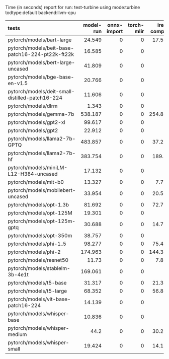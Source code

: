 Time (in seconds) report for run: test-turbine using mode:turbine todtype:default backend:llvm-cpu

| tests                                            |   model-run |   onnx-import |   torch-mlir |   iree-compile |   inference |
|:-------------------------------------------------|------------:|--------------:|-------------:|---------------:|------------:|
| pytorch/models/bart-large                        |      24.549 |             0 |            0 |         17.533 |       1.141 |
| pytorch/models/beit-base-patch16-224-pt22k-ft22k |      16.585 |             0 |            0 |          0     |       0     |
| pytorch/models/bert-large-uncased                |      41.809 |             0 |            0 |          0     |       0     |
| pytorch/models/bge-base-en-v1.5                  |      20.766 |             0 |            0 |          0     |       0     |
| pytorch/models/deit-small-distilled-patch16-224  |      11.606 |             0 |            0 |          0     |       0     |
| pytorch/models/dlrm                              |       1.343 |             0 |            0 |          0     |       0     |
| pytorch/models/gemma-7b                          |     538.187 |             0 |            0 |        254.822 |       0     |
| pytorch/models/gpt2-xl                           |      99.617 |             0 |            0 |          0     |       0     |
| pytorch/models/gpt2                              |      22.912 |             0 |            0 |          0     |       0     |
| pytorch/models/llama2-7b-GPTQ                    |     483.857 |             0 |            0 |         37.278 |       0     |
| pytorch/models/llama2-7b-hf                      |     383.754 |             0 |            0 |        189.17  |       0     |
| pytorch/models/miniLM-L12-H384-uncased           |      17.132 |             0 |            0 |          0     |       0     |
| pytorch/models/mit-b0                            |      13.327 |             0 |            0 |          7.715 |       0.373 |
| pytorch/models/mobilebert-uncased                |      33.954 |             0 |            0 |         20.525 |       0.279 |
| pytorch/models/opt-1.3b                          |      81.692 |             0 |            0 |         72.769 |       6.594 |
| pytorch/models/opt-125M                          |      19.301 |             0 |            0 |          0     |       0     |
| pytorch/models/opt-125m-gptq                     |      30.688 |             0 |            0 |         14.707 |       0.574 |
| pytorch/models/opt-350m                          |      38.757 |             0 |            0 |          0     |       0     |
| pytorch/models/phi-1_5                           |      98.277 |             0 |            0 |         75.409 |      13.128 |
| pytorch/models/phi-2                             |     174.963 |             0 |            0 |        144.361 |      24.724 |
| pytorch/models/resnet50                          |      11.73  |             0 |            0 |          7.845 |       0.315 |
| pytorch/models/stablelm-3b-4e1t                  |     169.061 |             0 |            0 |          0     |       0     |
| pytorch/models/t5-base                           |      31.317 |             0 |            0 |         21.373 |       2.491 |
| pytorch/models/t5-large                          |      68.352 |             0 |            0 |         56.839 |       7.343 |
| pytorch/models/vit-base-patch16-224              |      14.139 |             0 |            0 |          0     |       0     |
| pytorch/models/whisper-base                      |      10.836 |             0 |            0 |          0     |       0     |
| pytorch/models/whisper-medium                    |      44.2   |             0 |            0 |         30.252 |       2.102 |
| pytorch/models/whisper-small                     |      19.424 |             0 |            0 |         14.105 |       0.982 |
